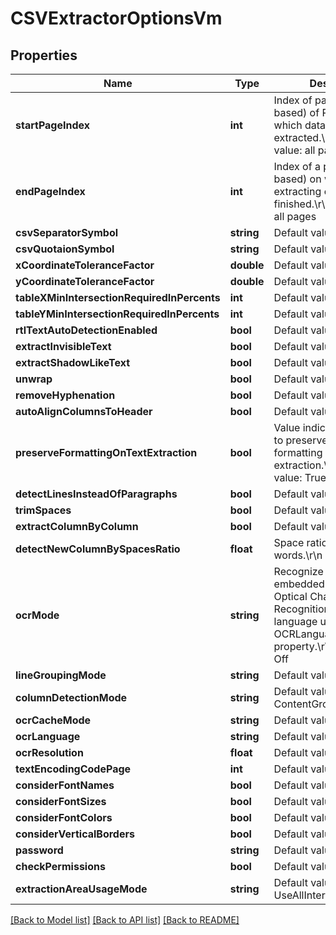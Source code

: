 # CSVExtractorOptionsVm

## Properties
Name | Type | Description | Notes
------------ | ------------- | ------------- | -------------
**startPageIndex** | **int** | Index of page (zero-based) of PDF file from which data will be extracted.\r\n            Default value: all pages | [optional] 
**endPageIndex** | **int** | Index of a page (zero-based) on which extracting of data will be finished.\r\n            Default value: all pages | [optional] 
**csvSeparatorSymbol** | **string** | Default value: , | [optional] 
**csvQuotaionSymbol** | **string** | Default value: \&quot; | [optional] 
**xCoordinateToleranceFactor** | **double** | Default value: 20 | [optional] 
**yCoordinateToleranceFactor** | **double** | Default value: 30 | [optional] 
**tableXMinIntersectionRequiredInPercents** | **int** | Default value: 49 | [optional] 
**tableYMinIntersectionRequiredInPercents** | **int** | Default value: 50 | [optional] 
**rtlTextAutoDetectionEnabled** | **bool** | Default value: False | [optional] 
**extractInvisibleText** | **bool** | Default value: True | [optional] 
**extractShadowLikeText** | **bool** | Default value: True | [optional] 
**unwrap** | **bool** | Default value: False | [optional] 
**removeHyphenation** | **bool** | Default value: True | [optional] 
**autoAlignColumnsToHeader** | **bool** | Default value: True | [optional] 
**preserveFormattingOnTextExtraction** | **bool** | Value indicating whether to preserve the text formatting on the extraction.\r\n            Default value: True | [optional] 
**detectLinesInsteadOfParagraphs** | **bool** | Default value: True | [optional] 
**trimSpaces** | **bool** | Default value: True | [optional] 
**extractColumnByColumn** | **bool** | Default value: False | [optional] 
**detectNewColumnBySpacesRatio** | **float** | Space ratio between words.\r\n            Default value: 1 | [optional] 
**ocrMode** | **string** | Recognize text on embedded images using Optical Character Recognition (OCR). Set the language using OCRLanguage property.\r\n            Default value: Off | [optional] 
**lineGroupingMode** | **string** | Default value: None | [optional] 
**columnDetectionMode** | **string** | Default value: ContentGroupsAndBorders | [optional] 
**ocrCacheMode** | **string** | Default value: Off | [optional] 
**ocrLanguage** | **string** | Default value: eng | [optional] 
**ocrResolution** | **float** | Default value: 300 | [optional] 
**textEncodingCodePage** | **int** | Default value: 1252 | [optional] 
**considerFontNames** | **bool** | Default value: False | [optional] 
**considerFontSizes** | **bool** | Default value: False | [optional] 
**considerFontColors** | **bool** | Default value: False | [optional] 
**considerVerticalBorders** | **bool** | Default value: True | [optional] 
**password** | **string** | Default value: | [optional] 
**checkPermissions** | **bool** | Default value: True | [optional] 
**extractionAreaUsageMode** | **string** | Default value: UseAllIntersectingObjects | [optional] 

[[Back to Model list]](../README.md#documentation-for-models) [[Back to API list]](../README.md#documentation-for-api-endpoints) [[Back to README]](../README.md)


